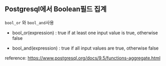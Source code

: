 ## Postgresql에서 Boolean필드 집계
`bool_or` 와 `bool_and`사용

- bool_or(expression) : true if at least one input value is true, otherwise false

- bool_and(expression) : true if all input values are true, otherwise false

reference: https://www.postgresql.org/docs/9.5/functions-aggregate.html

